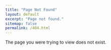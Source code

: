 ```yaml
---
title: "Page Not Found"
layout: default
excerpt: "Page not found."
sitemap: false
permalink: /404.html
---
```


The page you were trying to view does not exist.

